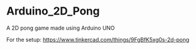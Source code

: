 # Arduino_2D_Pong
A 2D pong game made using Arduino UNO

For the setup:
https://www.tinkercad.com/things/9FgBfK5xg0s-2d-pong
